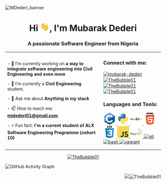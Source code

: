 <!--![MasterHead](https://blog.bit.ai/wp-content/uploads/2018/09/How-to-Embed-GitHub-Gists-in-Your-Documents-Blog-Banner.png)-->
![MDederi_banner](https://user-images.githubusercontent.com/99369085/189547193-992ed153-38b7-4814-8cba-4054cdb382ea.png)
<h1 align="center">Hi <img src="https://github.com/TheBubble01/TheBubble01/blob/main/wave.gif" width="30px">, I'm Mubarak Dederi</h1>
<h3 align="center">A passionate Software Engineer from Nigeria</h3>
<!--<img align= "right" alt="Coding" width="375" src="https://cdn.dribbble.com/users/1162077/screenshots/3848914/media/320984a9ca58b3c73274c9259ecf6de8.gif">-->

<table>
  <tr>
    <td>
      <p>- 🔭 I’m currently working on <b> a way to integrate software engineering into Civil Engineering and even more</b></p>
      <p>- 🌱 I’m currently a <b>Civil Engineering</b> student.</p>
      <p>- 💬 Ask me about <b>Anything in my stack</b></p>
      <p>- 📫 How to reach me: <b><a href=mailto: mjdederi01@gmail.com alt=email>mjdederi01@gmail.com</a></b></p>
      <p>- ⚡ Fun fact: <b>I'm a current student of ALX Software Engineering Programme (cohort 10)</b></p>
    </td>
    <td>
      <h3 align="left">Connect with me:</h3>
      <p align="left">
      <a href="https://linkedin.com/in/mubarak-dederi" target="blank"><img align="center" src="https://raw.githubusercontent.com/rahuldkjain/github-profile-readme-generator/master/src/images/icons/Social/linked-in-alt.svg" alt="mubarak-dederi" height="30" width="40" /></a>
      <a href="https://twitter.com/mji_dederi" target="blank"><img align="center" src="https://raw.githubusercontent.com/rahuldkjain/github-profile-readme-generator/master/src/images/icons/Social/twitter.svg" alt="TheBubble01" height="30" width="40" /></a>
      <a href="https://fb.com/mubarak_dederi" target="blank"><img align="center" src="https://raw.githubusercontent.com/rahuldkjain/github-profile-readme-generator/master/src/images/icons/Social/facebook.svg" alt="TheBubble01" height="30" width="40" /></a>
      <a href="https://instagram.com/mubarak-dederi" target="blank"><img align="center" src="https://raw.githubusercontent.com/rahuldkjain/github-profile-readme-generator/master/src/images/icons/Social/instagram.svg" alt="TheBubble01" height="30" width="40" /></a>
      </p>
      <h3 align="left">Languages and Tools:</h3>
      <p align="left"> 
      <a href="https://www.cprogramming.com/" target="_blank" rel="noreferrer"> <img src="https://raw.githubusercontent.com/devicons/devicon/master/icons/c/c-original.svg" alt="c" width="40" height="40"/> </a>
      <a href="https://www.python.org" target="_blank" rel="noreferrer"> <img src="https://raw.githubusercontent.com/devicons/devicon/master/icons/python/python-original.svg" alt="python" width="40" height="40"/> </a> 
      <a href="https://nodejs.org" target="_blank" rel="noreferrer"> <img src="https://raw.githubusercontent.com/devicons/devicon/master/icons/nodejs/nodejs-original-wordmark.svg" alt="nodejs" width="40" height="40"/> </a> 
      <a href="https://www.w3.org/html/" target="_blank" rel="noreferrer"> <img src="https://raw.githubusercontent.com/devicons/devicon/master/icons/html5/html5-original-wordmark.svg" alt="html5" width="40" height="40"/> </a> 
      <a href="https://www.w3schools.com/css/" target="_blank" rel="noreferrer"> <img src="https://raw.githubusercontent.com/devicons/devicon/master/icons/css3/css3-original-wordmark.svg" alt="css3" width="40" height="40"/> </a> 
      <a href="https://developer.mozilla.org/en-US/docs/Web/JavaScript" target="_blank" rel="noreferrer"> <img src="https://raw.githubusercontent.com/devicons/devicon/master/icons/javascript/javascript-original.svg" alt="javascript" width="40" height="40"/> </a> 
      <a href="https://www.mysql.com/" target="_blank" rel="noreferrer"> <img src="https://raw.githubusercontent.com/devicons/devicon/master/icons/mysql/mysql-original-wordmark.svg" alt="mysql" width="40" height="40"/> </a> 
      <a href="https://git-scm.com/" target="_blank" rel="noreferrer"> <img src="https://www.vectorlogo.zone/logos/git-scm/git-scm-icon.svg" alt="git" width="40" height="40"/> </a>
      <a href="https://www.gnu.org/software/bash/" target="_blank" rel="noreferrer"> <img src="https://www.vectorlogo.zone/logos/gnu_bash/gnu_bash-icon.svg" alt="bash" width="40" height="40"/> </a>  
      <a href="https://www.vagrantup.com/" target="_blank" rel="noreferrer"> <img src="https://www.vectorlogo.zone/logos/vagrantup/vagrantup-icon.svg" alt="vagrant" width="40" height="40"/> </a> 
      </p>    
    </td>
  </tr>
</table>

<p align="center"> <a href="https://twitter.com/mji_dederi" target="blank"><img src="https://img.shields.io/twitter/follow/mji_dederi?logo=twitter&style=for-the-badge" alt="TheBubble01" /></a> </p>

<!--
## My Github Stats:

<table>
  <tr>
    <td>
       <a href="https://github.com/MDederi"><img alt="Ayomide Suara's Github Stats" src="https://github-readme-stats.vercel.app/api?username=MDederi&show_icons=true&count_private=true&theme=react&hide_border=true&bg_color=1d2a3a" /></a>
    </td>
    <td>
       <a href="http://www.github.com/MDederi"><img src="https://github-readme-streak-stats.herokuapp.com/?user=MDederi&stroke=ffffff&background=1d2a3a&ring=5BCDEC&fire=5BCDEC&currStreakNum=ffffff&currStreakLabel=5BCDEC&sideNums=ffffff&sideLabels=ffffff&dates=ffffff&hide_border=true" /></a>
    </td>
    <td>
      <a href="https://github.com/MDederi"><img alt="Mubarak Dederi's Top Languages" src="https://github-readme-stats.vercel.app/api/top-langs/?username=MDederi&langs_count=6&count_private=true&layout=compact&theme=react&hide_border=true&bg_color=1d2a3a"/></a>
    </td>
  </tr>
</table> -->

![GitHub Activity Graph](https://activity-graph.herokuapp.com/graph?username=TheBubble01&bg_color=1d2a3a&color=5BCDEC&line=5BCDEC&point=FFFFFF&hide_border=true)

<p align="right"> <img src="https://media.giphy.com/media/WUlplcMpOCEmTGBtBW/giphy.gif" width="30"><img src="https://komarev.com/ghpvc/?username=TheBubble01&label=Profile%20views&color=0e75b6&style=flat" alt="TheBubble01" /> </p>


<!--
<p><img align="left" src="https://github-readme-stats.vercel.app/api/top-langs?username=TheBubble01&show_icons=true&locale=en&layout=compact" alt="TheBubble01" /></p>
<p>&nbsp;<img align="center" src="https://github-readme-stats.vercel.app/api?username=TheBubble01&show_icons=true&locale=en" alt="TheBubble01" /></p>
<p><img align="center" src="https://github-readme-streak-stats.herokuapp.com/?user=TheBubble01&" alt="TheBubble01" /></p>
-->

